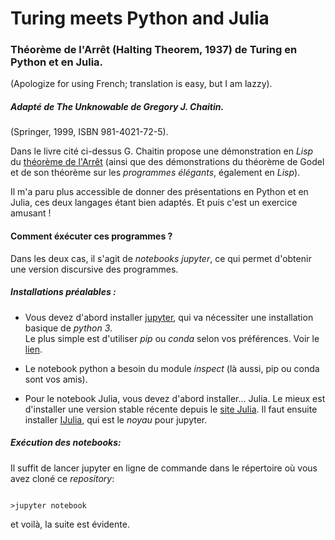 # Turing meets Python and Julia



### Théorème de l'Arrêt  (Halting Theorem, 1937) de Turing en Python et en Julia.

(Apologize for using French; translation is easy, but I am lazzy).

##### Adapté de _The Unknowable_ de Gregory J. Chaitin.
(Springer, 1999, ISBN 981-4021-72-5).



Dans le livre cité ci-dessus G. Chaitin propose une démonstration en _Lisp_
du [théorème de l'Arrêt](https://fr.wikipedia.org/wiki/Probl%C3%A8me_de_l%27arr%C3%AAt) (ainsi que des démonstrations du théorème de Godel et de son théorème sur les _programmes élégants_, également en _Lisp_).

Il m'a paru plus accessible de donner des présentations en Python et en Julia, ces deux langages étant bien adaptés. Et puis c'est un exercice amusant !

#### Comment éxécuter ces programmes ?

Dans les deux cas, il s'agit de _notebooks jupyter_, ce qui permet d'obtenir une version discursive des programmes.

##### Installations préalables :


* Vous devez d'abord installer [jupyter](https://https://jupyter.org/), qui va nécessiter une installation basique de _python 3_.  
Le plus simple est d'utiliser _pip_ ou _conda_ selon vos préférences. Voir le [lien](https://jupyter.readthedocs.io/en/latest/install.html).

* Le notebook python a besoin du module _inspect_ (là aussi, pip ou conda sont vos amis).

* Pour le notebook Julia, vous devez d'abord installer... Julia. Le mieux est d'installer une version stable récente depuis le [site Julia](https://julialang.org/). Il faut ensuite installer [IJulia](https://github.com/JuliaLang/IJulia.jl), qui est le _noyau_ pour jupyter.

##### Exécution des notebooks:

Il suffit de lancer jupyter en ligne de commande  dans le répertoire où vous avez cloné ce _repository_:

```

>jupyter notebook
```
et voilà, la suite est évidente.


